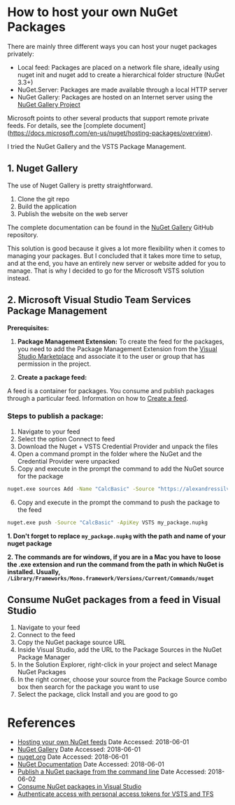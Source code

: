 # How to host your own NuGet Packages

There are mainly three different ways you can host your nuget packages privately:

* Local feed: Packages are placed on a network file share, ideally using nuget init and nuget add to create a hierarchical folder structure (NuGet 3.3+)
* NuGet.Server: Packages are made available through a local HTTP server
* NuGet Gallery: Packages are hosted on an Internet server using the [NuGet Gallery Project](https://github.com/NuGet/NuGetGallery#build-and-run-the-gallery-in-arbitrary-number-easy-steps)

Microsoft points to other several products that support remote private feeds. For details, see the [complete document]
(https://docs.microsoft.com/en-us/nuget/hosting-packages/overview).

I tried the NuGet Gallery and the VSTS Package Management.

## 1. Nuget Gallery

The use of Nuget Gallery is pretty straightforward.

1. Clone the git repo
2. Build the application
3. Publish the website on the web server

The complete documentation can be found in the [NuGet Gallery](https://github.com/NuGet/NuGetGallery#nuget-gallery--where-packages-are-found) GitHub repository.

This solution is good because it gives a lot more flexibility when it comes to managing your packages. But I concluded that it takes more time to setup, and at the end, you have an entirely new server or website added for you to manage. That is why I decided to go for the Microsoft VSTS solution instead.

## 2. Microsoft Visual Studio Team Services Package Management

**Prerequisites:**

1. **Package Management Extension:** To create the feed for the packages, you need to add the Package Management Extension from the [Visual Studio Marketplace](https://marketplace.visualstudio.com/items?itemName=ms.feed) and associate it to the user or group that has permission in the project.

2. **Create a package feed:**

A feed is a container for packages. You consume and publish packages through a particular feed. Information on how to [Create a feed](https://docs.microsoft.com/en-ca/vsts/package/feeds/create-feed).

### Steps to publish a package:

1. Navigate to your feed
2. Select the option Connect to feed
3. Download the Nuget + VSTS Credential Provider and unpack the files
4. Open a command prompt in the folder where the NuGet and the Credential Provider were unpacked
5. Copy and execute in the prompt the command to add the NuGet source for the package

```Bash
nuget.exe sources Add -Name "CalcBasic" -Source "https://alexandressilva.pkgs.visualstudio.com/_packaging/CalcBasic/nuget/v3/index.json"
```
6. Copy and execute in the prompt the command to push the package to the feed

```Bash
nuget.exe push -Source "CalcBasic" -ApiKey VSTS my_package.nupkg
```
**1. Don't forget to replace `my_package.nupkg` with the path and name of your nuget package**

**2. The commands are for windows, if you are in a Mac you have to loose the .exe extension and run the command from the path in which NuGet is installed. Usually, `/Library/Frameworks/Mono.framework/Versions/Current/Commands/nuget`**

## Consume NuGet packages from a feed in Visual Studio

1. Navigate to your feed
2. Connect to the feed
3. Copy the NuGet package source URL
4. Inside Visual Studio, add the URL to the Package Sources in the NuGet Package Manager
5. In the Solution Explorer, right-click in your project and select Manage NuGet Packages
6. In the right corner, choose your source from the Package Source combo box then search for the package you want to use
7. Select the package, click Install and you are good to go

# References

- [Hosting your own NuGet feeds](https://docs.microsoft.com/en-us/nuget/hosting-packages/overview) Date Accessed: 2018-06-01
- [NuGet Gallery](https://github.com/NuGet/NuGetGallery#nuget-gallery--where-packages-are-found) Date Accessed: 2018-06-01
- [nuget.org](http://nuget.org/) Date Accessed: 2018-06-01
- [NuGet Documentation](https://docs.microsoft.com/en-us/nuget/) Date Accessed: 2018-06-01
- [Publish a NuGet package from the command line](https://www.visualstudio.com/docs/package/nuget/publish) Date Accessed: 2018-06-02
- [Consume NuGet packages in Visual Studio](https://docs.microsoft.com/en-ca/vsts/package/nuget/consume)
- [Authenticate access with personal access tokens for VSTS and TFS](https://docs.microsoft.com/en-ca/vsts/accounts/use-personal-access-tokens-to-authenticate?view=vsts)

